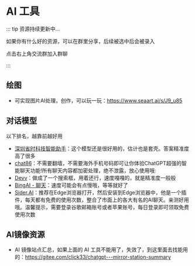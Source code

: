 # AI 工具

::: tip 资源持续更新中...

如果你有什么好的资源，可以在群里分享，后续被选中后会被录入 <br>

点击右上角交流群加入群聊

:::

## 绘图

- 可实现图片AI处理，创作，可以玩一玩：https://www.seaart.ai/s/J9_u85

## 对话模型

以下排名，越靠前越好用

- [深圳省时科技智能助手](https://ai.zntjxt.com/index.html)：这个模型还是很好用的，估计也是套壳。答案精准度高了很多
- [chat86](https://ai.chat86.co/go/kl/655350)：不需要翻墙，不需要海外手机号码即可让你体验ChatGPT超强的智能聊天功能!所有聊天内容都加密处理，绝不泄露，放心使用哦: 
- [Devv](https://devv.ai/zh)：做成了一个搜索框，用着还行，速度嘎嘎的，就是精准度一般般
- [BingAI - 聊天](https://bing.vcanbb.top/web/#/)：速度可能会有点慢哦，等等就好了
- [Sider.AI](https://sider.ai/invited?c=584a98a537eb392d735346673b65fb2a)：推荐在Edge浏览器打开，然后安装到Edge浏览器中，他是一个插件，每天都有免费的使用次数，整合了市面上的各大有名的AI聊天。亲测好用哦。温馨提示，需要登录谷歌邮箱账号或者苹果账号，每日登录即可领取免费使用次数

## AI镜像资源

- AI 镜像站点汇总，如果上面的 AI 工具不能用了，失效了，到这里面去找能用的：https://gitee.com/click33/chatgpt---mirror-station-summary

  
